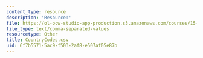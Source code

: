 ```yaml
---
content_type: resource
description: 'Resource:'
file: https://ol-ocw-studio-app-production.s3.amazonaws.com/courses/15-071-the-analytics-edge-spring-2017/6f7b55715ac9f5032af8e507af05e87b_CountryCodes.csv
file_type: text/comma-separated-values
resourcetype: Other
title: CountryCodes.csv
uid: 6f7b5571-5ac9-f503-2af8-e507af05e87b
---
```

